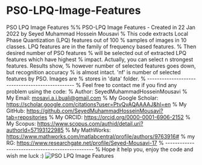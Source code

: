 # PSO-LPQ-Image-Features
PSO LPQ Image Features
%% PSO-LPQ Image Features - Created in 22 Jan 2022 by Seyed Muhammad Hossein Mousavi
% This code extracts Local Phase Quantization (LPQ) features out of 100
% samples of images in 10 classes. LPQ features are in the family of frequency based features.
% Then desired number of PSO features
% will be selected out of extracted LPQ features which have highest
% impact. Actually, you can select n strongest features. Results show,
% however number of selected features goes down, but recognition accuracy
% is almost intact. 'nf' is number of selected features by PSO. Images are
% stores in 'data' folder. 
% ------------------------------------------------ 
% Feel free to contact me if you find any problem using the code: 
% Author: SeyedMuhammadHosseinMousavi
% My Email: mosavi.a.i.buali@gmail.com 
% My Google Scholar: https://scholar.google.com/citations?user=PtvQvAQAAAAJ&hl=en 
% My GitHub: https://github.com/SeyedMuhammadHosseinMousavi?tab=repositories 
% My ORCID: https://orcid.org/0000-0001-6906-2152 
% My Scopus: https://www.scopus.com/authid/detail.uri?authorId=57193122985 
% My MathWorks: https://www.mathworks.com/matlabcentral/profile/authors/9763916#
% my RG: https://www.researchgate.net/profile/Seyed-Mousavi-17
% ------------------------------------------------ 
% Hope it help you, enjoy the code and wish me luck :)
![PSO LPQ Image Features](https://user-images.githubusercontent.com/11339420/151672630-3304c0aa-23f2-4ec9-84cd-b26edbdcc2f2.jpg)
